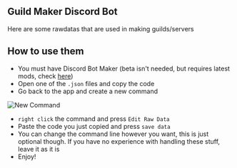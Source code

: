 ## Guild Maker Discord Bot

Here are some rawdatas that are used in making guilds/servers

## How to use them

- You must have Discord Bot Maker (beta isn't needed, but requires latest mods, check [here](https://github.com/dbm-network/mods))
- Open one of the `.json` files and copy the code
- Go back to the app and create a new command  

![New Command](https://cdn.discordapp.com/attachments/772684798749573130/812251812157063188/unknown.png)  
  
- `right click` the command and press `Edit Raw Data`
- Paste the code you just copied and press `save data`
- You can change the command line however you want, this is just optional though. If you have no experience with handling these stuff, leave it as it is
- Enjoy!